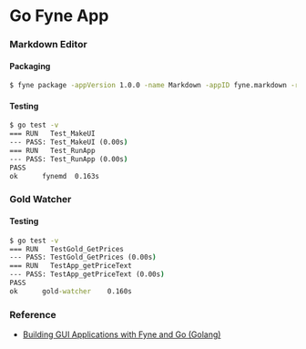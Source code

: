 # Go Fyne App

### Markdown Editor

#### Packaging

```cmd
$ fyne package -appVersion 1.0.0 -name Markdown -appID fyne.markdown -release
```

#### Testing

```cmd
$ go test -v
=== RUN   Test_MakeUI
--- PASS: Test_MakeUI (0.00s)
=== RUN   Test_RunApp
--- PASS: Test_RunApp (0.00s)
PASS
ok      fynemd  0.163s
```

### Gold Watcher

#### Testing

```cmd
$ go test -v
=== RUN   TestGold_GetPrices
--- PASS: TestGold_GetPrices (0.00s)
=== RUN   TestApp_getPriceText
--- PASS: TestApp_getPriceText (0.00s)
PASS
ok      gold-watcher    0.160s
```

### Reference

- [Building GUI Applications with Fyne and Go (Golang)](https://www.udemy.com/course/building-gui-applications-with-fyne-and-go-golang/)
